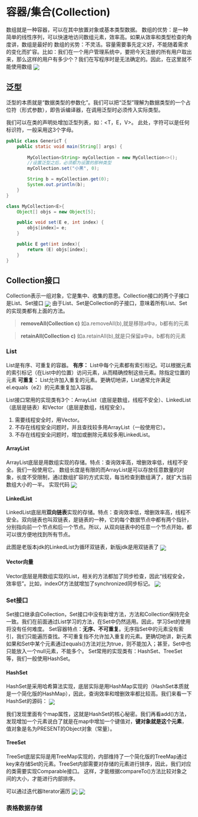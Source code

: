 # 容器/集合(Collection)
数组就是一种容器，可以在其中放置对象或基本类型数据。
数组的优势：是一种简单的线性序列，可以快速地访问数组元素，效率高。如果从效率和类型检查的角度讲，数组是最好的
数组的劣势：不灵活。容量需要事先定义好，不能随着需求的变化而扩容。比如：我们在一个用户管理系统中，要把今天注册的所有用户取出来，那么这样的用户有多少个？我们在写程序时是无法确定的。因此，在这里就不能使用数组
<img src="./pictures/Annotation 2019-11-01 111404.png"  div align=center />

## 泛型
泛型的本质就是“数据类型的参数化”。我们可以把“泛型”理解为数据类型的一个占位符（形式参数），即告诉编译器，在调用泛型时必须传入实际类型。

我们可以在类的声明处增加泛型列表，如：<T，E，V>。
此处，字符可以是任何标识符，一般采用这3个字母。

```java
public class GenericT {
    public static void main(String[] args) {
        
        MyCollection<String> myCollection = new MyCollection<>();
        //设置泛型之后，必须都为设置的那种类型
        myCollection.set("小黑", 0);

        String b = myCollection.get(0);
        System.out.println(b);
    }
}

class MyCollection<E>{
    Object[] objs = new Object[5];

    public void set(E e, int index) {
        objs[index]= e;
    }

    public E get(int index){
        return (E) objs[index];
    }
}
```
## Collection接口
Collection表示一组对象，它是集中、收集的意思。Collection接口的两个子接口是List、Set接口
<img src="./pictures/Annotation 2019-11-01 203814.png"  div align=center />
由于List、Set是Collection的子接口，意味着所有List、Set的实现类都有上面的方法。



>**removeAll(Collection c)**
如a.removeAll(b),就是移除a中a，b都有的元素

>**retainAll(Collection c)**
如a.retainAll(b),就是只保留a中a，b都有的元素

### List
List是有序、可重复的容器。
**有序：** List中每个元素都有索引标记。可以根据元素的索引标记（在List中的位置）访问元素，从而精确控制这些元素。除指定位置的元素
**可重复：** List允许加入重复的元素。更确切地讲，List通常允许满足el.equals（e2）的元素重复加入容器。

List接口常用的实现类有3个：ArrayList（底层是数组，线程不安全）、LinkedList（底层是链表）和Vector（底层是数组，线程安全）。

1. 需要线程安全时，用Vector。
2. 不存在线程安全问题时，并且查找较多用ArrayList（一般使用它）。
3. 不存在线程安全问题时，增加或删除元素较多用LinkedList。

#### ArrayList
ArrayList底层是用数组实现的存储。特点：查询效率高，增删效率低，线程不安全。我们一般使用它。
数组长度是有限的而ArrayList是可以存放任意数量的对象，长度不受限制，通过数组扩容的方式实现，每当检查到数组满了，就扩大当前数组大小的一半。
实现代码
<img src="./pictures/Annotation 2019-11-01 212524.png"  div align=center />

#### LinkedList
LinkedList底层用**双向链表**实现的存储。特点：查询效率低，增删效率高，线程不安全。双向链表也叫双链表，是链表的一种，它的每个数据节点中都有两个指针，分别指向前一个节点和后一个节点。所以，从双向链表中的任意一个节点开始，都可以很方便地找到所有节点。

此图是老版本jdk的LinkedList为循环双链表，新版jdk是用双链表了
<img src="./pictures/Annotation 2019-11-02 162126.png"  div align=center />

#### Vector向量
Vector底层是用数组实现的List，相关的方法都加了同步检查，因此“线程安全，效率低”。比如，indexOf方法就增加了synchronized同步标记。
<img src="./pictures/Annotation 2019-11-07 165753.png"  div align=center />


### Set接口
Set接口继承自Collection，Set接口中没有新增方法，方法和Collection保持完全一致。我们在前面通过List学习的方法，在Set中仍然适用。因此，学习Set的使用将没有任何难度。
Set容器特点：**无序、不可重复**。无序指Set中的元素没有索引，我们只能遍历查找。不可重复指不允许加入重复的元素。更确切地讲，新元素如果和Set中某个元素通过equals()方法对比为true，则不能加入；甚至，Set中也只能放入一个null元素，不能多个。
Set常用的实现类有：HashSet、TreeSet等，我们一般使用HashSet。

#### HashSet
HashSet是采用哈希算法实现，底层实际是用HashMap实现的（HashSet本质就是一个简化版的HashMap），因此，查询效率和增删效率都比较高。我们来看一下HashSet的源码：
<img src="./pictures/Annotation 2019-11-07 221326.png"  div align=center />

我们发现里面有个map属性，这就是HashSet的核心秘密。我们再看add()方法，发现增加一个元素说白了就是在map中增加一个键值对，**键对象就是这个元素**，值对象是名为PRESENT的Object对象（常量）。

#### TreeSet
TreeSet底层实际是用TreeMap实现的，内部维持了一个简化版的TreeMap通过key来存储Set的元素。TreeSet内部需要对存储的元素进行排序，因此，我们对应的类需要实现Comparable接口。
这样，才能根据compareTo()方法比较对象之间的大小，才能进行内部排序。

可以通过迭代器Iterator遍历
<img src="./pictures/Annotation 2019-11-09 142432.png"  div align=center />
<img src="./pictures/Annotation 2019-11-09 142706.png"  div align=center />


### 表格数据存储
